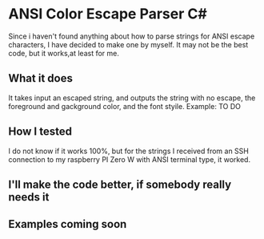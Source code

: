 # ANSI Color Escape Parser C#
Since i haven't found anything about how to parse strings for ANSI escape characters,
I have decided to make one by myself.
It may not be the best code, but it works,at least for me.
## What it does
It takes input an escaped string, and outputs the string with no escape, 
the foreground and gackground color, and the font styile.
Example:
TO DO
## How I tested
I do not know if it works 100%, 
but for the strings I received from an SSH connection
to my raspberry PI Zero W with ANSI terminal type, it worked.
## I'll make the code better, if somebody really needs it
## Examples coming soon
